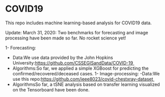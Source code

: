 # COVID19

This repo includes machine learning-based analysis for COVID19 data.

Update: March 31, 2020:
Two benchmarks for forecasting and image processing have been made so far. No rocket science yet!


1- Forecasting: 
- Data:We use data provided by the John Hopkins University:https://github.com/CSSEGISandData/COVID-19 
- Algorithms:So far, we applied a simple XGBoost for predicting the confirmed/recovered/deceased cases.
1- Image-processing:
-Data:We use this repo:https://github.com/ieee8023/covid-chestxray-dataset 
- AlgorithmsSo far, a tSNE analysis based on transfer learning visualized on the Tensorboard have been done.
